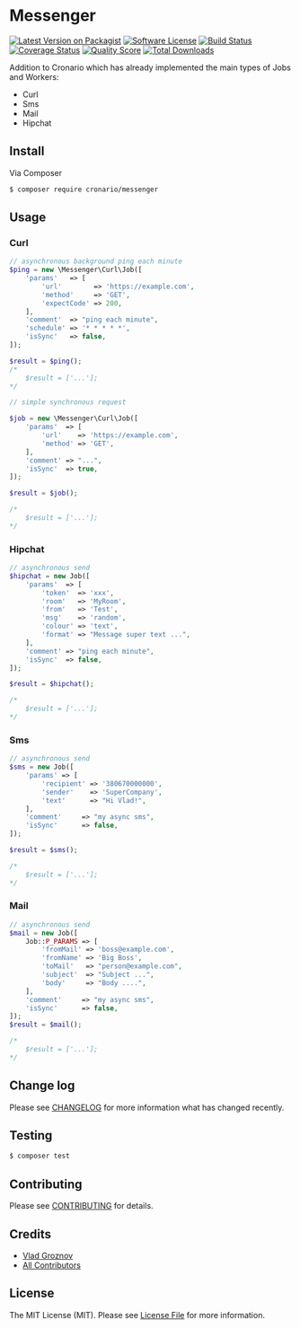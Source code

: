 # Messenger

[![Latest Version on Packagist][ico-version]][link-packagist]
[![Software License][ico-license]](LICENSE.md)
[![Build Status][ico-travis]][link-travis]
[![Coverage Status][ico-scrutinizer]][link-scrutinizer]
[![Quality Score][ico-code-quality]][link-code-quality]
[![Total Downloads][ico-downloads]][link-downloads]

Addition to Cronario which has already implemented the main types of Jobs and Workers:
- Curl
- Sms
- Mail
- Hipchat

## Install

Via Composer

``` bash
$ composer require cronario/messenger
```

## Usage

### Curl

``` php
// asynchronous background ping each minute
$ping = new \Messenger\Curl\Job([
    'params'   => [
        'url'        => 'https://example.com',
        'method'     => 'GET',
        'expectCode' => 200,
    ],
    'comment'  => "ping each minute",
    'schedule' => '* * * * *',
    'isSync'   => false,
]);

$result = $ping();
/*
	$result = ['...'];
*/
```

``` php
// simple synchronous request

$job = new \Messenger\Curl\Job([
    'params'  => [
        'url'    => 'https://example.com',
        'method' => 'GET',
    ],
    'comment' => "...",
    'isSync'  => true,
]);

$result = $job();

/*
	$result = ['...'];
*/
```
### Hipchat


``` php
// asynchronous send
$hipchat = new Job([
    'params'  => [
        'token'  => 'xxx',
        'room'   => 'MyRoom',
        'from'   => 'Test',
        'msg'    => 'random',
        'colour' => 'text',
        'format' => "Message super text ...",
    ],
    'comment' => "ping each minute",
    'isSync'  => false,
]);

$result = $hipchat();

/*
	$result = ['...'];
*/
```


### Sms


``` php
// asynchronous send
$sms = new Job([
    'params' => [
        'recipient' => '380670000000',
        'sender'    => 'SuperCompany',
        'text'      => "Hi Vlad!",
    ],
    'comment'     => "my async sms",
    'isSync'      => false,
]);

$result = $sms();

/*
    $result = ['...'];
*/
```

### Mail


``` php
// asynchronous send
$mail = new Job([
    Job::P_PARAMS => [
        'fromMail' => 'boss@example.com',
        'fromName' => 'Big Boss',
        'toMail'   => "person@example.com",
        'subject'  => "Subject ...",
        'body'     => "Body ....",
    ],
    'comment'     => "my async sms",
    'isSync'      => false,
]);
$result = $mail();

/*
    $result = ['...'];
*/
```

## Change log

Please see [CHANGELOG](CHANGELOG.md) for more information what has changed recently.

## Testing

``` bash
$ composer test
```

## Contributing

Please see [CONTRIBUTING](CONTRIBUTING.md) for details.


## Credits

- [Vlad Groznov][link-author]
- [All Contributors][link-contributors]

## License

The MIT License (MIT). Please see [License File](LICENSE.md) for more information.

[ico-version]: https://img.shields.io/packagist/v/cronario/messenger.svg?style=flat-square
[ico-license]: https://img.shields.io/badge/license-MIT-brightgreen.svg?style=flat-square
[ico-travis]: https://img.shields.io/travis/cronario/messenger/master.svg?style=flat-square
[ico-scrutinizer]: https://img.shields.io/scrutinizer/coverage/g/cronario/messenger.svg?style=flat-square
[ico-code-quality]: https://img.shields.io/scrutinizer/g/cronario/messenger.svg?style=flat-square
[ico-downloads]: https://img.shields.io/packagist/dt/cronario/messenger.svg?style=flat-square

[link-packagist]: https://packagist.org/packages/cronario/messenger
[link-travis]: https://travis-ci.org/cronario/messenger
[link-scrutinizer]: https://scrutinizer-ci.com/g/cronario/messenger/code-structure
[link-code-quality]: https://scrutinizer-ci.com/g/cronario/messenger
[link-downloads]: https://packagist.org/packages/cronario/messenger
[link-author]: https://github.com/vlad-groznov
[link-contributors]: ../../contributors

